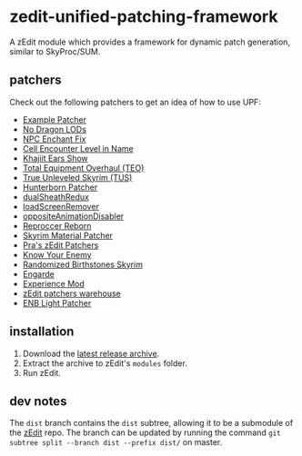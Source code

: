 # zedit-unified-patching-framework
A zEdit module which provides a framework for dynamic patch generation, similar to SkyProc/SUM.

## patchers
Check out the following patchers to get an idea of how to use UPF:

- [Example Patcher](https://github.com/matortheeternal/zedit-example-patcher)
- [No Dragon LODs](https://github.com/hishutup/hishy-no-dragon-lods)
- [NPC Enchant Fix](https://github.com/hishutup/hishy-npc-enchant-fix)
- [Cell Encounter Level in Name](https://github.com/hishutup/hishy-cell-encounter-level-in-name)
- [Khajiit Ears Show](https://github.com/hishutup/hishy-khajiit-ears-show)
- [Total Equipment Overhaul (TEO)](https://www.nexusmods.com/skyrimspecialedition/mods/18157)
- [True Unleveled Skyrim (TUS)](https://www.nexusmods.com/skyrimspecialedition/mods/18342)
- [Hunterborn Patcher](https://www.nexusmods.com/skyrimspecialedition/mods/17993)
- [dualSheathRedux](https://github.com/Qudix/dualSheathRedux)
- [loadScreenRemover](https://github.com/Qudix/loadScreenRemover)
- [oppositeAnimationDisabler](https://github.com/Qudix/oppositeAnimationDisabler)
- [Reproccer Reborn](https://github.com/jdsmith2816/reproccer-reborn)
- [Skyrim Material Patcher](https://github.com/z-edit/zedit-skyrim-material-patcher)
- [Pra's zEdit Patchers](https://www.nexusmods.com/fallout4/mods/33858)
- [Know Your Enemy](https://www.nexusmods.com/skyrimspecialedition/mods/13807)
- [Randomized Birthstones Skyrim](https://www.nexusmods.com/skyrimspecialedition/mods/23838)
- [Engarde](https://www.nexusmods.com/skyrim/mods/97404)
- [Experience Mod](https://www.nexusmods.com/skyrimspecialedition/mods/23589)
- [zEdit patchers warehouse](https://www.nexusmods.com/skyrimspecialedition/mods/23254)
- [ENB Light Patcher](https://www.nexusmods.com/skyrimspecialedition/mods/22574)

## installation

1. Download the [latest release archive](https://github.com/matortheeternal/zedit-unified-patching-framework/releases).
2. Extract the archive to zEdit's `modules` folder.
3. Run zEdit.

## dev notes
The `dist` branch contains the `dist` subtree, allowing it to be a submodule of the [zEdit](https://github.com/matortheeternal/zedit) repo.  The branch can be updated by running the command `git subtree split --branch dist --prefix dist/` on master. 
